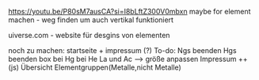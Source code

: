 https://youtu.be/P80sM7ausCA?si=I8bLftZ300V0mbxn maybe for element machen - weg finden um auch vertikal funktioniert

uiverse.com - website für desgins von elementen

noch zu machen: startseite + impressum (?)
To-do:
Ngs beenden
Hgs beenden
box bei Hg bei He
La und Ac
--> größe anpassen
Impressum ++ (js)
Übersicht Elementgruppen(Metalle,nicht Metalle)
